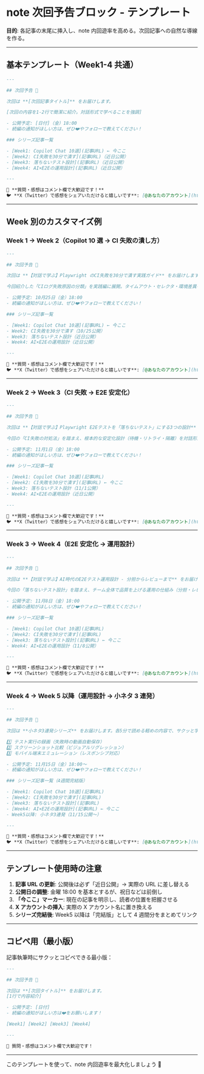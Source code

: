 # note 次回予告ブロック - テンプレート

**目的**: 各記事の末尾に挿入し、note 内回遊率を高める。次回記事への自然な導線を作る。

---

## 基本テンプレート（Week1-4 共通）

```markdown
---

## 次回予告 📢

次回は **[次回記事タイトル]** をお届けします。

[次回の内容を1-2行で簡潔に紹介。対話形式で学べることを強調]

- 公開予定: [日付]（金）18:00
- 続編の通知がほしい方は、ぜひ❤️やフォローで教えてください！

### シリーズ記事一覧

- [Week1: Copilot Chat 10選](記事URL) ← 今ここ
- [Week2: CI失敗を30分で潰す](記事URL)（近日公開）
- [Week3: 落ちないテスト設計](記事URL)（近日公開）
- [Week4: AI×E2Eの運用設計](記事URL)（近日公開）

---

💬 **質問・感想はコメント欄で大歓迎です！**  
🐦 **X（Twitter）で感想をシェアいただけると嬉しいです**: [@あなたのアカウント](https://x.com/あなたのアカウント)
```

---

## Week 別のカスタマイズ例

### Week 1 → Week 2（Copilot 10 選 → CI 失敗の潰し方）

```markdown
---

## 次回予告 📢

次回は **【対話で学ぶ】Playwright のCI失敗を30分で潰す実践ガイド** をお届けします。

今回紹介した「CIログ失敗原因の分類」を実践編に展開。タイムアウト・セレクタ・環境差異を対話形式で解決します。

- 公開予定: 10月25日（金）18:00
- 続編の通知がほしい方は、ぜひ❤️やフォローで教えてください！

### シリーズ記事一覧

- [Week1: Copilot Chat 10選](記事URL) ← 今ここ
- Week2: CI失敗を30分で潰す（10/25公開）
- Week3: 落ちないテスト設計（近日公開）
- Week4: AI×E2Eの運用設計（近日公開）

---

💬 **質問・感想はコメント欄で大歓迎です！**  
🐦 **X（Twitter）で感想をシェアいただけると嬉しいです**: [@あなたのアカウント](https://x.com/あなたのアカウント)
```

---

### Week 2 → Week 3（CI 失敗 → E2E 安定化）

```markdown
---

## 次回予告 📢

次回は **【対話で学ぶ】Playwright E2Eテストを「落ちないテスト」にする3つの設計** をお届けします。

今回の「CI失敗の対処法」を踏まえ、根本的な安定化設計（待機・リトライ・隔離）を対話形式で解説します。

- 公開予定: 11月1日（金）18:00
- 続編の通知がほしい方は、ぜひ❤️やフォローで教えてください！

### シリーズ記事一覧

- [Week1: Copilot Chat 10選](記事URL)
- [Week2: CI失敗を30分で潰す](記事URL) ← 今ここ
- Week3: 落ちないテスト設計（11/1公開）
- Week4: AI×E2Eの運用設計（近日公開）

---

💬 **質問・感想はコメント欄で大歓迎です！**  
🐦 **X（Twitter）で感想をシェアいただけると嬉しいです**: [@あなたのアカウント](https://x.com/あなたのアカウント)
```

---

### Week 3 → Week 4（E2E 安定化 → 運用設計）

```markdown
---

## 次回予告 📢

次回は **【対話で学ぶ】AI時代のE2Eテスト運用設計 - 分担からレビューまで** をお届けします。

今回の「落ちないテスト設計」を踏まえ、チーム全体で品質を上げる運用の仕組み（分担・レビュー・品質ゲート）を対話形式で解説します。

- 公開予定: 11月8日（金）18:00
- 続編の通知がほしい方は、ぜひ❤️やフォローで教えてください！

### シリーズ記事一覧

- [Week1: Copilot Chat 10選](記事URL)
- [Week2: CI失敗を30分で潰す](記事URL)
- [Week3: 落ちないテスト設計](記事URL) ← 今ここ
- Week4: AI×E2Eの運用設計（11/8公開）

---

💬 **質問・感想はコメント欄で大歓迎です！**  
🐦 **X（Twitter）で感想をシェアいただけると嬉しいです**: [@あなたのアカウント](https://x.com/あなたのアカウント)
```

---

### Week 4 → Week 5 以降（運用設計 → 小ネタ 3 連発）

```markdown
---

## 次回予告 📢

次回は **小ネタ3連発シリーズ** をお届けします。各5分で読める軽めの内容で、サクッと学べます。

1️⃣ テスト実行の録画（失敗時の動画自動保存）  
2️⃣ スクリーンショット比較（ビジュアルリグレッション）  
3️⃣ モバイル端末エミュレーション（レスポンシブ対応）

- 公開予定: 11月15日（金）18:00〜
- 続編の通知がほしい方は、ぜひ❤️やフォローで教えてください！

### シリーズ記事一覧（4週間完結版）

- [Week1: Copilot Chat 10選](記事URL)
- [Week2: CI失敗を30分で潰す](記事URL)
- [Week3: 落ちないテスト設計](記事URL)
- [Week4: AI×E2Eの運用設計](記事URL) ← 今ここ
- Week5以降: 小ネタ3連発（11/15公開〜）

---

💬 **質問・感想はコメント欄で大歓迎です！**  
🐦 **X（Twitter）で感想をシェアいただけると嬉しいです**: [@あなたのアカウント](https://x.com/あなたのアカウント)
```

---

## テンプレート使用時の注意

1. **記事 URL の更新**: 公開後は必ず「近日公開」→ 実際の URL に差し替える
2. **公開日の調整**: 金曜 18:00 を基本とするが、祝日などは前倒し
3. **「今ここ」マーカー**: 現在の記事を明示し、読者の位置を把握させる
4. **X アカウントの挿入**: 実際の X アカウント名に置き換える
5. **シリーズ完結後**: Week5 以降は「完結版」として 4 週間分をまとめてリンク

---

## コピペ用（最小版）

記事執筆時にサクッとコピペできる最小版：

```markdown
---

## 次回予告 📢

次回は **[次回タイトル]** をお届けします。  
[1行で内容紹介]

- 公開予定: [日付]
- 続編の通知がほしい方は❤️をお願いします！

[Week1] [Week2] [Week3] [Week4]

---

💬 質問・感想はコメント欄で大歓迎です！
```

---

このテンプレートを使って、note 内回遊率を最大化しましょう 🚀
